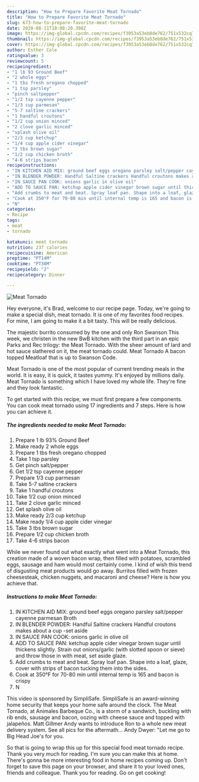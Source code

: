 ```yaml
---
description: "How to Prepare Favorite Meat Tornado"
title: "How to Prepare Favorite Meat Tornado"
slug: 673-how-to-prepare-favorite-meat-tornado
date: 2020-08-11T18:08:20.398Z
image: https://img-global.cpcdn.com/recipes/f3953a53eb8de762/751x532cq70/meat-tornado-recipe-main-photo.jpg
thumbnail: https://img-global.cpcdn.com/recipes/f3953a53eb8de762/751x532cq70/meat-tornado-recipe-main-photo.jpg
cover: https://img-global.cpcdn.com/recipes/f3953a53eb8de762/751x532cq70/meat-tornado-recipe-main-photo.jpg
author: Esther Cole
ratingvalue: 3
reviewcount: 5
recipeingredient:
- "1 lb 93 Ground Beef"
- "2 whole eggs"
- "1 tbs fresh oregano chopped"
- "1 tsp parsley"
- "pinch saltpepper"
- "1/2 tsp cayenne pepper"
- "1/3 cup parmesan"
- "5-7 saltine crackers"
- "1 handful croutons"
- "1/2 cup onion minced"
- "2 clove garlic minced"
- "splash olive oil"
- "2/3 cup ketchup"
- "1/4 cup apple cider vinegar"
- "3 tbs brown sugar"
- "1/2 cup chicken broth"
- "4-6 strips bacon"
recipeinstructions:
- "IN KITCHEN AID MIX: ground beef eggs oregano parsley salt/pepper cayenne parmesan Broth"
- "IN BLENDER POWDER: Handful Saltine crackers Handful croutons makes about a cup -set aside"
- "IN SAUCE PAN COOK: onions garlic in olive oil"
- "ADD TO SAUCE PAN: ketchup apple cider vinegar brown sugar until thickens slightly. Strain out onions/garlic (with slotted spoon or sieve) and throw those in with meat, set aside glaze."
- "Add crumbs to meat and beat. Spray loaf pan. Shape into a loaf, glaze, cover with strips of bacon tucking them into the sides."
- "Cook at 350°F for 70-80 min until internal temp is 165 and bacon is crispy"
- "N"
categories:
- Recipe
tags:
- meat
- tornado

katakunci: meat tornado 
nutrition: 237 calories
recipecuisine: American
preptime: "PT14M"
cooktime: "PT30M"
recipeyield: "2"
recipecategory: Dinner

---
```



![Meat Tornado](https://img-global.cpcdn.com/recipes/f3953a53eb8de762/751x532cq70/meat-tornado-recipe-main-photo.jpg)

Hey everyone, it's Brad, welcome to our recipe page. Today, we're going to make a special dish, meat tornado. It is one of my favorites food recipes. For mine, I am going to make it a bit tasty. This will be really delicious.

The majestic burrito consumed by the one and only Ron Swanson This week, we christen in the new BwB kitchen with the third part in an epic Parks and Rec trilogy: the Meat Tornado. With the sheer amount of lard and hot sauce slathered on it, the meat tornado could. Meat Tornado A bacon topped Meatloaf that is up to Swanson Code.

Meat Tornado is one of the most popular of current trending meals in the world. It is easy, it is quick, it tastes yummy. It's enjoyed by millions daily. Meat Tornado is something which I have loved my whole life. They're fine and they look fantastic.


To get started with this recipe, we must first prepare a few components. You can cook meat tornado using 17 ingredients and 7 steps. Here is how you can achieve it.

<!--inarticleads1-->

##### The ingredients needed to make Meat Tornado:

1. Prepare 1 lb 93% Ground Beef
1. Make ready 2 whole eggs
1. Prepare 1 tbs fresh oregano chopped
1. Take 1 tsp parsley
1. Get pinch salt/pepper
1. Get 1/2 tsp cayenne pepper
1. Prepare 1/3 cup parmesan
1. Take 5-7 saltine crackers
1. Take 1 handful croutons
1. Take 1/2 cup onion minced
1. Take 2 clove garlic minced
1. Get splash olive oil
1. Make ready 2/3 cup ketchup
1. Make ready 1/4 cup apple cider vinegar
1. Take 3 tbs brown sugar
1. Prepare 1/2 cup chicken broth
1. Take 4-6 strips bacon


While we never found out what exactly what went into a Meat Tornado, this creation made of a woven bacon wrap, then filled with potatoes, scrambled eggs, sausage and ham would most certainly come. I kind of wish this trend of disgusting meat products would go away. Burritos filled with frozen cheesesteak, chicken nuggets, and macaroni and cheese? Here is how you achieve that. 

<!--inarticleads2-->

##### Instructions to make Meat Tornado:

1. IN KITCHEN AID MIX: ground beef eggs oregano parsley salt/pepper cayenne parmesan Broth
1. IN BLENDER POWDER: Handful Saltine crackers Handful croutons makes about a cup -set aside
1. IN SAUCE PAN COOK: onions garlic in olive oil
1. ADD TO SAUCE PAN: ketchup apple cider vinegar brown sugar until thickens slightly. Strain out onions/garlic (with slotted spoon or sieve) and throw those in with meat, set aside glaze.
1. Add crumbs to meat and beat. Spray loaf pan. Shape into a loaf, glaze, cover with strips of bacon tucking them into the sides.
1. Cook at 350°F for 70-80 min until internal temp is 165 and bacon is crispy
1. N


This video is sponsored by SimpliSafe. SimpliSafe is an award-winning home security that keeps your home safe around the clock. The Meat Tornado, at Animales Barbeque Co., is a storm of a sandwich, buckling with rib ends, sausage and bacon, oozing with cheese sauce and topped with jalapeños. Matt Gillmer Andy wants to introduce Ron to a whole new meat delivery system. See all pics for the aftermath… Andy Dwyer: &#34;Let me go to Big Head Joe&#39;s for you. 

So that is going to wrap this up for this special food meat tornado recipe. Thank you very much for reading. I'm sure you can make this at home. There's gonna be more interesting food in home recipes coming up. Don't forget to save this page on your browser, and share it to your loved ones, friends and colleague. Thank you for reading. Go on get cooking!
